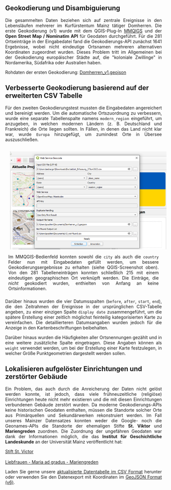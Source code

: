 <h2>Geokodierung und Disambiguierung</h2>

<p align="justify">Die gesammelten Daten beziehen sich auf zentrale Ereignisse in den Lebensläufen mehrerer im Kurfürstentum Mainz tätiger Domherren. Die erste Geokodierung (v1) wurde mit dem QGIS-Plug-In <a href="https://plugins.qgis.org/plugins/mmqgis/">MMQIGS</a> und der <strong>Open Street Map / Nominatim API</strong> für Geodaten durchgeführt. Für die 281 Ortseinträge in der Eingabedatei fand die Geokodierungs-API zunächst 1641 Ergebnisse, wobei nicht eindeutige Ortsnamen mehreren alternativen Koordinaten zugeordnet wurden. Dieses Problem tritt im Allgemeinen bei der Geokodierung europäischer Städte auf, die "koloniale Zwillinge" in Nordamerika, Südafrika oder Australien haben.</p>

Rohdaten der ersten Geokodierung: <a href="./GeoJSON%20layers/Domherren_v1_new.geojson">Domherren_v1.geojson</a>

<h2>Verbesserte Geokodierung basierend auf der erweiterten CSV Tabelle</h2>

<p align="justify">Für den zweiten Geokodierungstest mussten die Eingabedaten angereichert und bereinigt werden. Um die automatische Ortszuordnung zu verbessern, wurde eine separate Tabellenspalte namens <code>modern_region</code> eingeführt, um anzugeben, in welchen modernen Ländern (z. B. Deutschland und Frankreich) die Orte liegen sollten. In Fällen, in denen das Land nicht klar war, wurde <code>Europa</code> hinzugefügt, um zumindest Orte in Übersee auszuschließen.</p> 

<img src="./images/MMQGIS_geocoding-settings.png" align="left" style="padding: 15px" width="530px"/> 
<p align="justify" style="padding: 10px">Im MMQGIS-Bedienfeld konnten sowohl die <code>city</code> als auch die <code>country</code> Felder nun mit Eingabedaten gefüllt werden, um bessere Geokodierungsergebnisse zu erhalten (siehe QGIS-Screenshot oben). Von den 281 Tabelleneinträgen konnten schließlich 215 mit einem eindeutigen geographischen Ort verknüpft werden. Die Einträge, die <em>nicht</em> geokodiert wurden, enthielten von Anfang an keine Ortsinformationen.</p>

<p align="justify">Darüber hinaus wurden die vier Datumsspalten (<code>before</code>, <code>after</code>, <code>start</code>, <code>end</code>), die den Zeitrahmen der Ereignisse in der ursprünglichen CSV-Tabelle angeben, zu einer einzigen Spalte <code>display date</code> zusammengeführt, um die spätere Erstellung einer zeitlich möglichst feinteilig kategorisierten Karte zu vereinfachen. Die detaillierteren Datumsangaben wurden jedoch für die Anzeige in den Kartenbeschriftungen beibehalten.</p>

<p align="justify">Darüber hinaus wurden die Häufigkeiten aller Ortsnennungen gezählt und in eine weitere zusätzliche Spalte eingetragen. Diese Angaben können als <code>weight</code> verwendet werden, um bei der Erstellung einer Karte festzulegen, in welcher Größe Punktgeometrien dargestellt werden sollen.</p>

<h2>Lokalisieren aufgelöster Einrichtungen und zerstörter Gebäude</h2>

<p align="justify">Ein Problem, das auch durch die Anreicherung der Daten nicht gelöst werden konnte, ist jedoch, dass viele frühneuzeitliche (religiöse) Einrichtungen heute nicht mehr existieren und die mit diesen Einrichtungen verbundenen Gebäude zerstört wurden. Da moderne Geokodierungs-APIs keine historischen Geodaten enthalten, müssen die Standorte solcher Orte aus Primärquellen und Sekundärwerken rekonstruiert werden. Im Fall unseres Mainzer Datensatzes konnten weder die Google- noch die Geonames-APIs die Standorte der ehemaligen Stifte <strong>St. Viktor</strong> und <strong>Mariengreden</strong> zuordnen. Die Zuordnung der ungefähren Geodaten war dank der Informationen möglich, die das <strong>Institut für Geschichtliche Landeskunde</strong> an der Universität Mainz veröffentlicht hat:</p>

<a href="https://www.klosterlexikon-rlp.de/rheinhessen/mainz-st-victor.html">Stift St. Victor</a><br><br>
<a href="https://www.klosterlexikon-rlp.de/rheinhessen/mainz-liebfrauen-maria-ad-gradus-mariengreden.html">Liebfrauen - Maria ad gradus - Mariengreden</a>

<p align="justify">Laden Sie gerne unsere <a href="./CSV%20tables/DigiKAR_geocoding_Clerics_1August2022.csv">aktualisierte Datentabelle im CSV Format</a> herunter oder verwenden Sie den Datenexport mit Koordinaten im <a href="./GeoJSON%20layers/Domherren_v6.geojson">GeoJSON Format (v6)</a>.</p>
